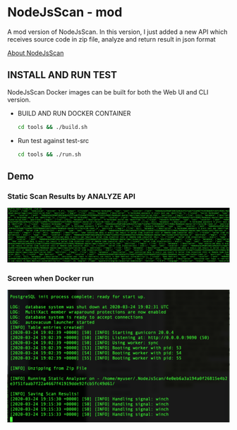 # NodeJsScan - mod
A mod version of NodeJsScan. In this version, I just added a new API which receives source code in zip file, analyze and return result in json format

[About NodeJsScan](https://github.com/ajinabraham/NodeJsScan)

## INSTALL AND RUN TEST

NodeJsScan Docker images can be built for both the Web UI and CLI version.

* BUILD AND RUN DOCKER CONTAINER

  ```bash
  cd tools && ./build.sh
  ```
  
* Run test against test-src

  ```bash
  cd tools && ./run.sh
  ```

## Demo 

### Static Scan Results by ANALYZE API

![Static Scan Results by ANALYZE API](https://raw.githubusercontent.com/hoanhp/NodeJsScan/master/assets/Screen%20Shot%202020-03-25%20at%202.07.38%20AM.png)

### Screen when Docker run

![Screen when Docker run](https://raw.githubusercontent.com/hoanhp/NodeJsScan/master/assets/Screen%20Shot%202020-03-25%20at%202.15.32%20AM.png)
